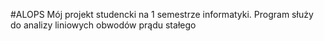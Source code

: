 #ALOPS
Mój projekt studencki na 1 semestrze informatyki. Program służy do analizy liniowych obwodów prądu stałego
